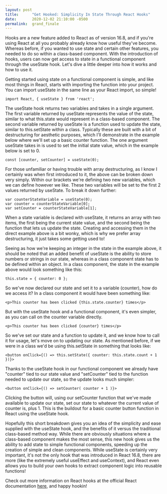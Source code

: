 ```yaml
---
layout: post
title:      "Get Hooked: Simplicity In State Through React Hooks"
date:       2020-12-02 21:10:00 -0500
permalink:  grand_finale
---
```


Hooks are a new feature added to React as of version 16.8, and if you're using React at all you probably already know how useful they've become. Whereas before, if you wanted to use state and certain other features, you needed to do so within a class-based component. With the introduction of hooks, users can now get access to state in a functional component through the useState hook. Let's dive a little deeper into how it works and how to use it.

Getting started using state on a functional component is simple, and like most things in React, starts with importing the function into your project. You can import useState in the same line as your React import, so simple!

```
import React, { useState } from 'react';
```

The useState hook returns two variables and takes in a single argument. The first variable returned by useState represents the value of the state, similar to what this.state would represent in a class-based component. The second variable returned by useState is a function used to update the state, similar to this.setState within a class. Typically these are built with a bit of destructuring for aesthetic purposes, which I'll demonstrate in the example below where we'll set up a basic counter function. The one argument useState takes in is used to set the initial state value, which in the example below is set to 0.

```
const [counter, setCounter] = useState(0);
```

For those unfamiliar or having trouble with array destructuring, as I know I certainly was when first introduced to it, the above can be broken down very simply. Within our brackets we're defining two new variables, which we can define however we like. These two variables will be set to the first 2 values returned by useState. To break it down further:

```
var counterStateVariable = useState(0);
var counter = counterStateVariable[0];
var setCounter = counterStateVariable[1];
```

When a state variable is declared with useState, it returns an array with two items, the first being the current state value, and the second being the function that lets us update the state. Creating and accessing them in the direct example above is a bit wonky, which is why we prefer array destructuring, it just takes some getting used to!

Seeing as how we're keeping an integer in the state in the example above, it should be noted that an added benefit of useState is the ability to store numbers or strings in our state, whereas in a class component state has to be defined within an object. In a class component, the state in the example above would look something like this: 

```
this.state = { counter: 0 };
```

So we've now declared our state and set it to a variable (counter), how do we access it? In a class component it would have been something like:
```
<p>This counter has been clicked {this.state.counter} times</p>
```
But with the useState hook and a functional component, it's even simpler, as you can call on the counter variable directly.
```
<p>This counter has been clicked {counter} times</p>
```

So we've set our state and a function to update it, and we know how to call it for usage, let's move on to updating our state. As mentioned before, if we were in a class we'd be using this.setState in something that looks like:
```
<button onClick={() => this.setState({ counter: this.state.count + 1 })}>
```
Thanks to the useState hook in our functional component we already have "counter" tied to our state value and "setCounter" tied to the function needed to update our state, so the update looks much simpler:
```
<button onClick={() => setCounter( counter + 1 )}>
```
Clicking the button will, using our setCounter function that we've made available to update our state, set our state to whatever the current value of counter is, plus 1. This is the buildout for a basic counter button function in React using the useState hook. 

Hopefully this short breakdown gives you an idea of the simplicity and ease supplied with the useState hook, and the benefits of it versus the traditional class-based method way. While there are obviously situations where a class-based component makes the most sense, this new hook gives us the ability to add state to simple functional components, speeding up the creation of simple and clean components. While useState is certainly very important, it's not the only hook that was introduced in React 16.8, there are more (like the extremely useful useEffect and useContext), and React even allows you to build your own hooks to extract component logic into reusable functions!

Check out more information on React hooks at the official React documentation [here](https://reactjs.org/docs/hooks-intro.html), and happy hookin!


